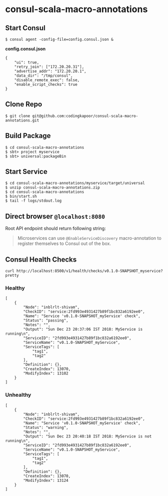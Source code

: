 # consul-scala-macro-annotations

## Start Consul

```
$ consul agent -config-file=config.consul.json &
```

**config.consul.json**
```
{
    "ui": true,
    "retry_join": ["172.20.20.31"],
    "advertise_addr": "172.20.20.1",
    "data_dir": "/tmp/consul",
    "disable_remote_exec": false,
    "enable_script_checks": true
}
```
## Clone Repo
```
$ git clone git@github.com:codingkapoor/consul-scala-macro-annotations.git
```

## Build Package
```
$ cd consul-scala-macro-annotations
$ sbt> project myservice
$ sbt> universal:packageBin
```

## Start Service
```
$ cd consul-scala-macro-annotations/myservice/target/universal
$ unzip consul-scala-macro-annotations.zip
$ cd consul-scala-macro-annotations
$ bin/start.sh
$ tail -f logs/stdout.log
```

## Direct browser `@localhost:8080`
Root API endpoint should return following string: 
> Microservices can use `@EnableServiceDiscovery` macro-annotation to register themselves to Consul out of the box.

## Consul Health Checks

`curl http://localhost:8500/v1/health/checks/v0.1.0-SNAPSHOT_myservice?pretty`

### Healthy
```
[
    {
        "Node": "inblrlt-shivam",
        "CheckID": "service:2fd993e4931427b89f1bc832a6192ee0",
        "Name": "Service 'v0.1.0-SNAPSHOT_myService' check",
        "Status": "passing",
        "Notes": "",
        "Output": "Sun Dec 23 20:37:06 IST 2018: MyService is running\n",
        "ServiceID": "2fd993e4931427b89f1bc832a6192ee0",
        "ServiceName": "v0.1.0-SNAPSHOT_myService",
        "ServiceTags": [
            "tag1",
            "tag2"
        ],
        "Definition": {},
        "CreateIndex": 13070,
        "ModifyIndex": 13102
    }
]
```

### Unhealthy

```
[
    {
        "Node": "inblrlt-shivam",
        "CheckID": "service:2fd993e4931427b89f1bc832a6192ee0",
        "Name": "Service 'v0.1.0-SNAPSHOT_myService' check",
        "Status": "warning",
        "Notes": "",
        "Output": "Sun Dec 23 20:40:18 IST 2018: MyService is not running\n",
        "ServiceID": "2fd993e4931427b89f1bc832a6192ee0",
        "ServiceName": "v0.1.0-SNAPSHOT_myService",
        "ServiceTags": [
            "tag1",
            "tag2"
        ],
        "Definition": {},
        "CreateIndex": 13070,
        "ModifyIndex": 13124
    }
]
```
